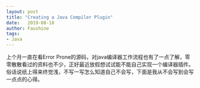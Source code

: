 ```yaml
---
layout: post
title: "Creating a Java Compiler Plugin"
date:   2019-08-18
author: Faushine
tags: 
- Java
---
```


上个月一直在看Error Prone的源码，对java编译器工作流程也有了一点了解，零零散散看过的资料也不少，正好最近放假想试试能不能自己实现一个编译器插件。俗话说纸上得来终觉浅，不写一写怎么知道自己不会写，下面是我从不会写到会写一点点的心得。

